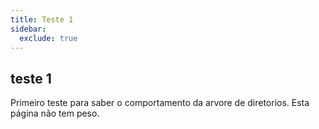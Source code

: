 ```yaml
---
title: Teste 1
sidebar:
  exclude: true
---
```


## teste 1
Primeiro teste para saber o comportamento da arvore de diretorios.
Esta página não tem peso.
